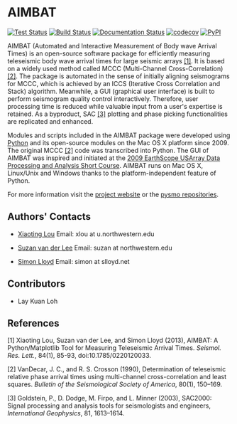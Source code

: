# AIMBAT

[![Test Status](https://github.com/pysmo/aimbat/actions/workflows/run-tests.yml/badge.svg)](https://github.com/pysmo/pysmo/actions/workflows/run-tests.yml)
[![Build Status](https://github.com/pysmo/aimbat/actions/workflows/build.yml/badge.svg)](https://github.com/pysmo/pysmo/actions/workflows/build.yml)
[![Documentation Status](https://readthedocs.org/projects/aimbat/badge/?version=latest)](https://aimbat.readthedocs.io/en/latest/?badge=latest)
[![codecov](https://codecov.io/gh/pysmo/aimbat/branch/master/graph/badge.svg?token=ZsHTBN4rxF)](https://codecov.io/gh/pysmo/aimbat)
[![PyPI](https://img.shields.io/pypi/v/aimbat)](https://pypi.org/project/aimbat/)

AIMBAT (Automated and Interactive Measurement of Body wave Arrival Times) is an
open-source software package for efficiently measuring teleseismic body wave arrival
times for large seismic arrays [[1]](#1). It is based on a widely used method called
MCCC (Multi-Channel Cross-Correlation) [[2]](#2). The package is automated in the sense
of initially aligning seismograms for MCCC, which is achieved by an ICCS (Iterative Cross
Correlation and Stack) algorithm. Meanwhile, a GUI (graphical user interface) is built to
perform seismogram quality control interactively. Therefore, user processing time is
reduced while valuable input from a user's expertise is retained. As a byproduct, SAC
[[3]](#3) plotting and phase picking functionalities are replicated and enhanced.

Modules and scripts included in the AIMBAT package were developed using
[Python](http://www.python.org/) and its open-source modules on the Mac OS X platform
since 2009. The original MCCC [[2]](#2) code was transcribed into Python.
The GUI of AIMBAT was inspired and initiated at the
[2009 EarthScope USArray Data Processing and Analysis Short Course](https://www.iris.edu/hq/es_course/content/2009.html).
AIMBAT runs on Mac OS X, Linux/Unix and Windows thanks to the platform-independent
feature of Python.

For more information visit the
[project website](http://www.earth.northwestern.edu/~xlou/aimbat.html) or the
[pysmo repositories](https://github.com/pysmo).


## Authors' Contacts

* [Xiaoting Lou](http://geophysics.earth.northwestern.edu/people/xlou/aimbat.html) Email: xlou at u.northwestern.edu

* [Suzan van der Lee](http://geophysics.earth.northwestern.edu/seismology/suzan/) Email: suzan at northwestern.edu

* [Simon Lloyd](https://www.slloyd.net/) Email: simon at slloyd.net

## Contributors

* Lay Kuan Loh

## References

<a id="1">[1]</a>
Xiaoting Lou, Suzan van der Lee, and Simon Lloyd (2013),
AIMBAT: A Python/Matplotlib Tool for Measuring Teleseismic Arrival Times.
*Seismol. Res. Lett.*, 84(1), 85-93, doi:10.1785/0220120033.

<a id="2">[2]</a>
VanDecar, J. C., and R. S. Crosson (1990),
Determination of teleseismic relative phase arrival times using multi-channel
cross-correlation and
least squares.
*Bulletin of the Seismological Society of America*, 80(1), 150–169.

<a id="3">[3]</a>
Goldstein, P., D. Dodge, M. Firpo, and L. Minner (2003),
SAC2000: Signal processing and analysis tools for seismologists and engineers,
*International Geophysics*, 81, 1613–1614.
